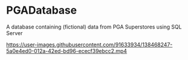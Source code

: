 # PGADatabase
A database containing (fictional) data from PGA Superstores using SQL Server


https://user-images.githubusercontent.com/91633934/138468247-5a0e4ed0-012a-42ed-bd96-ececf39ebcc2.mp4

